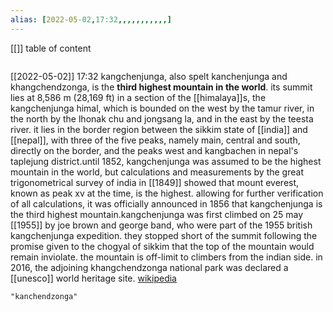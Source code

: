 ```yaml
---
alias: [2022-05-02,17:32,,,,,,,,,,,]
---
```

[[]]
table of content
```toc
```

[[2022-05-02]] 17:32
kangchenjunga, also spelt kanchenjunga and khangchendzonga, is the **third highest mountain in the world**. its summit lies at 8,586 m (28,169 ft) in a section of the [[himalaya]]s, the kangchenjunga himal, which is bounded on the west by the tamur river, in the north by the lhonak chu and jongsang la, and in the east by the teesta river. it lies in the border region between the sikkim state of [[india]] and [[nepal]], with three of the five peaks, namely main, central and south, directly on the border, and the peaks west and kangbachen in nepal's taplejung district.until 1852, kangchenjunga was assumed to be the highest mountain in the world, but calculations and measurements by the great trigonometrical survey of india in [[1849]] showed that mount everest, known as peak xv at the time, is the highest. allowing for further verification of all calculations, it was officially announced in 1856 that kangchenjunga is the third highest mountain.kangchenjunga was first climbed on 25 may [[1955]] by joe brown and george band, who were part of the 1955 british kangchenjunga expedition. they stopped short of the summit following the promise given to the chogyal of sikkim that the top of the mountain would remain inviolate. the mountain is off-limit to climbers from the indian side. in 2016, the adjoining khangchendzonga national park was declared a [[unesco]] world heritage site.
[wikipedia](https://en.wikipedia.org/wiki/kangchenjunga)
```query
"kanchendzonga"
```